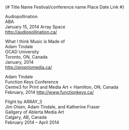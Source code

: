 {#
    Title
    Name
    Festival/conference name
    Place
    Date
    Link
#}

Audiopollination  
ABA  
January 15, 2014
Array Space  
http://audiopollination.ca/  


What I think Music is Made of  
Adam Tindale  
OCAD University  
Toronto, ON, Canada  
January, 2014  
<http://propriomedia.ca/>

Adam Tindale  
Function Keys Conference  
Centre3 for Print and Media Art < 
Hamilton, ON, Canada  
February, 2014
http://www.functionkeys.ca/


Flight by ARRAY_3  
Jim Olsen, Adam Tindale, and Katherine Fraser  
Gallgery of Ablerta Media Art  
Calgary, AB, Canada  
February 2014 – April 2014  

